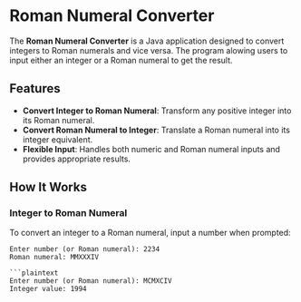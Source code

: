 # Roman Numeral Converter

The **Roman Numeral Converter** is a Java application designed to convert integers to Roman numerals and vice versa. The program alowing users to input either an integer or a Roman numeral to get the result.

## Features

- **Convert Integer to Roman Numeral**: Transform any positive integer into its Roman numeral.
- **Convert Roman Numeral to Integer**: Translate a Roman numeral into its integer equivalent.
- **Flexible Input**: Handles both numeric and Roman numeral inputs and provides appropriate results.

## How It Works

### Integer to Roman Numeral

To convert an integer to a Roman numeral, input a number when prompted:

```plaintext
Enter number (or Roman numeral): 2234
Roman numeral: MMXXXIV

```plaintext
Enter number (or Roman numeral): MCMXCIV
Integer value: 1994


